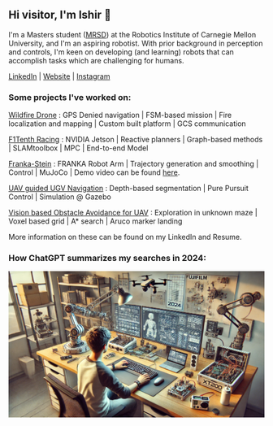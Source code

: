 ## Hi visitor, I'm Ishir 👋

I'm a Masters student ([MRSD](https://www.ri.cmu.edu/education/masters-programs/masters-robotics-and-autonomous-systems/)) at the Robotics Institute of Carnegie Mellon University, and I'm an aspiring robotist. With prior background in perception and controls, I'm keen on developing (and learning) robots that can accomplish tasks which are challenging for humans. 

<!-- ### Currently I'm working on -->
[LinkedIn](https://www.linkedin.com/in/ishir-roongta/?profileId=ACoAACHPGrcBeys3y1sbHBIY0n9PJOSwYRuylUI) | [Website](https://isro01.github.io/)  | [Instagram](https://www.instagram.com/ishir.roongta/)


### Some projects I've worked on:
<!-- 
<details>
<summary>show</summary>
<br>
This is how you dropdown.
</details> -->

<!-- Add links too -->
[Wildfire Drone](https://mrsdprojects.ri.cmu.edu/2024teamb/) :
GPS Denied navigation | FSM-based mission | Fire localization and mapping | Custom built platform | GCS communication

[F1Tenth Racing](https://github.com/isro01/f1tenth_labs) : NVIDIA Jetson | Reactive planners | Graph-based methods | SLAMtoolbox | MPC | End-to-end Model

[Franka-Stein](https://drive.google.com/file/d/17YVXuGEJ2rgmDS1DY1Mh6kl8ccbDTyVC/view?usp=sharing&usp=embed_facebook) :
FRANKA Robot Arm | Trajectory generation and smoothing | Control | MuJoCo | Demo video can be found [here](https://www.youtube.com/watch?v=gNvjeiw5U4U&list=LL&index=2).


<!-- #### Context Aware Grasping
This was a exploratory course project in an attempt to get a contextually aware grasp point given an object in a scene using VQA to describe the scene, LLM to make a decision, and VLM to locate the appropraite object from options/most appropriate grasp point.  -->


[UAV guided UGV Navigation](https://github.com/AerialRobotics-IITK/inter_iit_uav_guided_ugv) :
Depth-based segmentation | Pure Pursuit Control | Simulation @ Gazebo
 
[Vision based Obstacle Avoidance for UAV](https://github.com/AerialRobotics-IITK/inter_iit_dgre_voad) :
Exploration in unknown maze | Voxel based grid | A* search | Aruco marker landing

<!-- #### [IARC] -->

<!-- ### Skills
 -->
 More information on these can be found on my LinkedIn and Resume.


### How ChatGPT summarizes my searches in 2024:

![Alt text](images/photo_self_gpt.png)
<!-- 
**isro01/isro01** is a ✨ _special_ ✨ repository because its `README.md` (this file) appears on your GitHub profile.

Here are some ideas to get you started:

- 🔭 I’m currently working on ...
- 🌱 I’m currently learning ...
- 👯 I’m looking to collaborate on ...
- 🤔 I’m looking for help with ...
- 💬 Ask me about ...
- 📫 How to reach me: ...
- 😄 Pronouns: ...
- ⚡ Fun fact: ... -->

